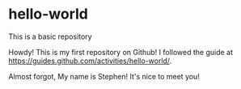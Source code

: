 # hello-world
This is a basic repository

Howdy! This is my first repository on Github! I followed the guide at https://guides.github.com/activities/hello-world/.

Almost forgot, My name is Stephen! It's nice to meet you!
